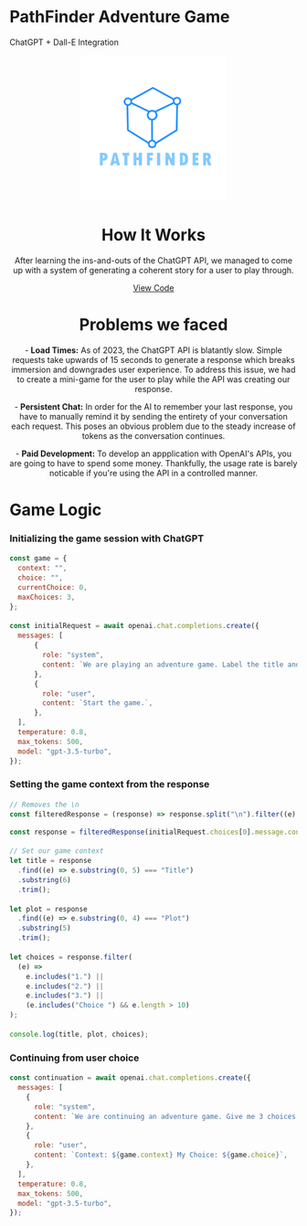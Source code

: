 # PathFinder Adventure Game

ChatGPT + Dall-E Integration

<div align=center>
    <img src="./pathfinder-no-bg.png" width=256>
    <h1>How It Works</h1>
    <p>
    After learning the ins-and-outs of the ChatGPT API, we managed to come up with a system of generating a coherent story for a user to play through.
    </p>
    <a href="#game-logic">View Code</a>
    <h1>Problems we faced</h1>
    <p>- <b>Load Times:</b> As of 2023, the ChatGPT API is blatantly slow. Simple requests take upwards of 15 seconds to generate a response which breaks immersion and downgrades user experience. To address this issue, we had to create a mini-game for the user to play while the API was creating our response.</p>
    <p>- <b>Persistent Chat:</b> In order for the AI to remember your last response, you have to manually remind it by sending the entirety of your conversation each request. This poses an obvious problem due to the steady increase of tokens as the conversation continues.</p>
    <p>- <b>Paid Development:</b> To develop an appplication with OpenAI's APIs, you are going to have to spend some money. Thankfully, the usage rate is barely noticable if you're using the API in a controlled manner.</p>
</div>

# Game Logic

### Initializing the game session with ChatGPT

```js
const game = {
  context: "",
  choice: "",
  currentChoice: 0,
  maxChoices: 3,
};

const initialRequest = await openai.chat.completions.create({
  messages: [
      {
        role: "system",
        content: `We are playing an adventure game. Label the title and the plot. Give me 3 choices to progress through the story. Make each choice a single sentence.`,
      },
      {
        role: "user",
        content: `Start the game.`,
      },
  ],
  temperature: 0.8,
  max_tokens: 500,
  model: "gpt-3.5-turbo",
});
```

### Setting the game context from the response

```js
// Removes the \n
const filteredResponse = (response) => response.split("\n").filter((e) => e);
```

```js
const response = filteredResponse(initialRequest.choices[0].message.content);

// Set our game context
let title = response
  .find((e) => e.substring(0, 5) === "Title")
  .substring(6)
  .trim();

let plot = response
  .find((e) => e.substring(0, 4) === "Plot")
  .substring(5)
  .trim();

let choices = response.filter(
  (e) =>
    e.includes("1.") ||
    e.includes("2.") ||
    e.includes("3.") ||
    (e.includes("Choice ") && e.length > 10)
);

console.log(title, plot, choices);
```

### Continuing from user choice

```js
const continuation = await openai.chat.completions.create({
  messages: [
    {
      role: "system",
      content: `We are continuing an adventure game. Give me 3 choices to progress through the story until we reach the end. Choices until end: ${currentChoice}/${maxChoices}`,
    },
    {
      role: "user",
      content: `Context: ${game.context} My Choice: ${game.choice}`,
    },
  ],
  temperature: 0.8,
  max_tokens: 500,
  model: "gpt-3.5-turbo",
});
```
